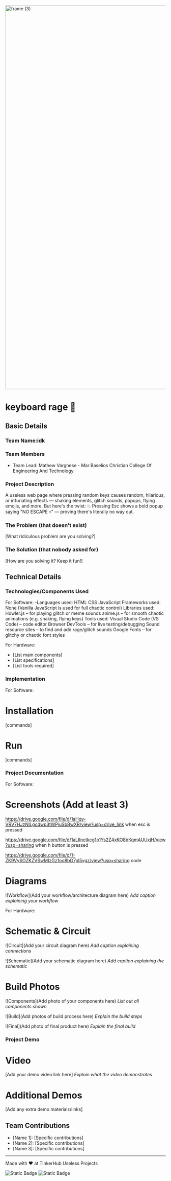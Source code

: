 <img width="3188" height="1202" alt="frame (3)" src="https://github.com/user-attachments/assets/517ad8e9-ad22-457d-9538-a9e62d137cd7" />


# keyboard rage 🎯


## Basic Details
### Team Name:idk


### Team Members
- Team Lead: Mathew Varghese - Mar Baselios Christian College Of Engineering And Technology

### Project Description
A useless web page where pressing random keys causes random, hilarious, or infuriating effects — shaking elements, glitch sounds, popups, flying emojis, and more. But here's the twist:
💥 Pressing Esc shows a bold popup saying "NO ESCAPE 💀" — proving there's literally no way out.

### The Problem (that doesn't exist)
[What ridiculous problem are you solving?]

### The Solution (that nobody asked for)
[How are you solving it? Keep it fun!]

## Technical Details
### Technologies/Components Used
For Software:
-Languages used:
HTML
CSS
JavaScript
Frameworks used:
None (Vanilla JavaScript is used for full chaotic control)
Libraries used:
Howler.js – for playing glitch or meme sounds
anime.js – for smooth chaotic animations (e.g. shaking, flying keys)
Tools used:
Visual Studio Code (VS Code) – code editor
Browser DevTools – for live testing/debugging
Sound resource sites – to find and add rage/glitch sounds
Google Fonts – for glitchy or chaotic font styles

For Hardware:
- [List main components]
- [List specifications]
- [List tools required]

### Implementation
For Software:
# Installation
[commands]

# Run
[commands]

### Project Documentation
For Software:

# Screenshots (Add at least 3)
https://drive.google.com/file/d/1aHqy-VRV7HJzNILgcdwp3tWPjuSbBwXR/view?usp=drive_link
when esc is pressed

https://drive.google.com/file/d/1aLIInctkcg1o1Ys2Z4xKO8bKqmAUUxjH/view?usp=sharing
when h button is pressed

https://drive.google.com/file/d/1-ZK9VySOZKZVSwMIzGz1oo8bG7pl5ygz/view?usp=sharing
code

# Diagrams
![Workflow](Add your workflow/architecture diagram here)
*Add caption explaining your workflow*

For Hardware:

# Schematic & Circuit
![Circuit](Add your circuit diagram here)
*Add caption explaining connections*

![Schematic](Add your schematic diagram here)
*Add caption explaining the schematic*

# Build Photos
![Components](Add photo of your components here)
*List out all components shown*

![Build](Add photos of build process here)
*Explain the build steps*

![Final](Add photo of final product here)
*Explain the final build*

### Project Demo
# Video
[Add your demo video link here]
*Explain what the video demonstrates*

# Additional Demos
[Add any extra demo materials/links]

## Team Contributions
- [Name 1]: [Specific contributions]
- [Name 2]: [Specific contributions]
- [Name 3]: [Specific contributions]

---
Made with ❤️ at TinkerHub Useless Projects 

![Static Badge](https://img.shields.io/badge/TinkerHub-24?color=%23000000&link=https%3A%2F%2Fwww.tinkerhub.org%2F)
![Static Badge](https://img.shields.io/badge/UselessProjects--25-25?link=https%3A%2F%2Fwww.tinkerhub.org%2Fevents%2FQ2Q1TQKX6Q%2FUseless%2520Projects)
